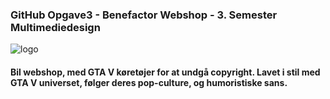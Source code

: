 ### GitHub Opgave3 - **Benefactor Webshop** - 3. Semester Multimediedesign

![logo]

[logo]: https://s3.amazonaws.com/gt7sp-prod/decal/00/26/30/4620794387784302600_1.png

#### Bil webshop, med GTA V køretøjer for at undgå copyright. Lavet i stil med GTA V universet, følger deres pop-culture, og humoristiske sans.
